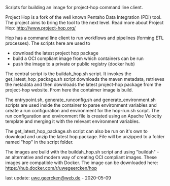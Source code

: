 Scripts for building an image for project-hop command line client.

Project Hop is a fork of the well known Pentaho Data Integration (PDI) tool. The project aims to bring the tool to the next level. Read more about Project Hop: http://www.project-hop.org/

Hop has a command line client to run workflows and pipelines (forming ETL processes). The scripts here are used to

- download the latest project hop package
- build a OCI compliant image from which containers can be run
- push the image to a private or public registry (docker hub)

The central script is the buildah_hop.sh script. It invokes the get_latest_hop_package.sh script downloads the maven metadata, retrieves the metadata and then downloads the latest project-hop package from the project-hop website. From here the contaimer image is build.

The entrypoint.sh, generate_runconfig.sh and generate_environment.sh scripts are used inside the container to parse environment variables and create a run configuration and environment for the hop-run.sh script. The run configuration and environment file is created using an Apache Velocity template and merging it with the relevant environment variables.

The get_latest_hop_package.sh script can also be run on it's own to download and unzip the latest hop package. File will be unzipped to a folder named "hop" in the script folder.

The images are build with the buildah_hop.sh script and using "buildah" - an alternative and modern way of creating OCI compliant images. These images are compatible with Docker. The image can be downloaded here: https://hub.docker.com/r/uwegeercken/hop

last update: uwe.geercken@web.de - 2020-05-09
